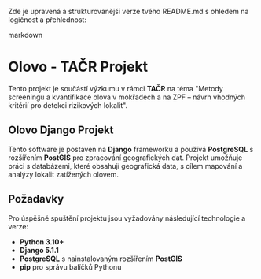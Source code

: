 Zde je upravená a strukturovanější verze tvého README.md s ohledem na logičnost a přehlednost:

markdown

# Olovo - TAČR Projekt

Tento projekt je součástí výzkumu v rámci **TAČR** na téma "Metody screeningu a kvantifikace olova v mokřadech a na ZPF – návrh vhodných kritérií pro detekci rizikových lokalit".

## Olovo Django Projekt

Tento software je postaven na **Django** frameworku a používá **PostgreSQL** s rozšířením **PostGIS** pro zpracování geografických dat. Projekt umožňuje práci s databázemi, které obsahují geografická data, s cílem mapování a analýzy lokalit zatížených olovem.

## Požadavky

Pro úspěšné spuštění projektu jsou vyžadovány následující technologie a verze:

- **Python 3.10+**
- **Django 5.1.1**
- **PostgreSQL** s nainstalovaným rozšířením **PostGIS**
- **pip** pro správu balíčků Pythonu
